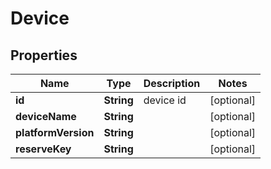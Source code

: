 
# Device

## Properties
Name | Type | Description | Notes
------------ | ------------- | ------------- | -------------
**id** | **String** | device id |  [optional]
**deviceName** | **String** |  |  [optional]
**platformVersion** | **String** |  |  [optional]
**reserveKey** | **String** |  |  [optional]



